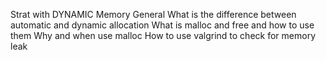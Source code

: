 Strat with DYNAMIC Memory
General
What is the difference between automatic and dynamic allocation
What is malloc and free and how to use them
Why and when use malloc
How to use valgrind to check for memory leak

